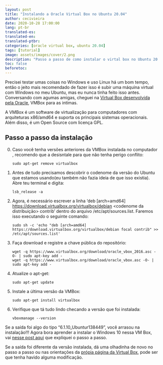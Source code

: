 ```yaml
---
layout: post
title: "Instalando a Oracle Virtual Box no Ubuntu 20.04"
author: cecivieira
date: 2020-10-28 17:00:00
lang: pt-br
translated-es: 
translated-en: 
translated-ptbr: 
categories: [oracle virtual box, ubuntu 20.04]
tags: [tutorial]
image: assets/images/cover/2.png
description: "Passo a passo de como instalar o virtal box no Ubuntu 20.04"
toc: false
beforetoc:
---
```

Precisei testar umas coisas no Windows e uso Linux há um bom tempo, então o jeito mais recomendado de fazer isso é subir uma máquina virtual com Windows no meu Ubuntu, mas eu nunca tinha feito isso antes. Conversando com agumas amigas, cheguei na [Virtual Box desenvolvida pela Oracle](https://www.virtualbox.org/), VMBox para as intimas.

A VMBox é um software de virtualização para computadores com arquiteturas x86/amd64 e suporta os principais sistemas operacionais. Além disso, é um Open Source com licença GPL.

## Passo a passo da instalação

0. Caso você tenha versões anteriores da VMBox instalada no computador , recomendo que a desisntale para que não tenha perigo conflito:

    ```
    sudo apt-get remove virtualbox
    ```
1. Antes de tudo precisamos descobrir o codenome da versão do Ubuntu que estamos usando(eu também não fazia ideia de que isso existia). Abre teu terminal e digita:

    ```
    lsb_release -a
    ```

2. Agora, é necessário escrever a linha ‘deb [arch=amd64] https://download.virtualbox.org/virtualbox/debian <codenome da distribuição> contrib’ dentro do arquivo /etc/apt/sources.list. Faremos isso executando o seguinte comando:

    ```
    sudo sh -c 'echo "deb [arch=amd64] https://download.virtualbox.org/virtualbox/debian focal contrib" >> /etc/apt/sources.list'
    ```

3. Faça download e registre a chave pública do repositório:

    ```
    wget -q https://www.virtualbox.org/download/oracle_vbox_2016.asc -O- | sudo apt-key add -
    wget -q https://www.virtualbox.org/download/oracle_vbox.asc -O- | sudo apt-key add -
    ```

4. Atualize o apt-get:

    ```
    sudo apt-get update
    ```

5. Instale a última versão da VMBox:

    ```
    sudo apt-get install virtualbox
    ```

6. Verifique que tá tudo lindo checando a versão que foi instalada:

    ```
    vboxmanage --version
    ```

Se a saída foi algo do tipo “6.1.10_Ubuntur138449”, você arrasou na instalação!!! Agora bora aprender a instalar o Windows 10 nessa VM Box, vai [nesse post aqui](/configurando-uma-maquina-virtual-e-instalando-windows-10-na-vmbox/) que expliquei o passo a passo.

Se a saída foi diferente da versão instalada, dá uma olhadinha de novo no passo a passo ou nas orientações da [própia página da Virtual Box](https://www.virtualbox.org/wiki/Linux_Downloads), pode ser que tenha havido alguma modificação.